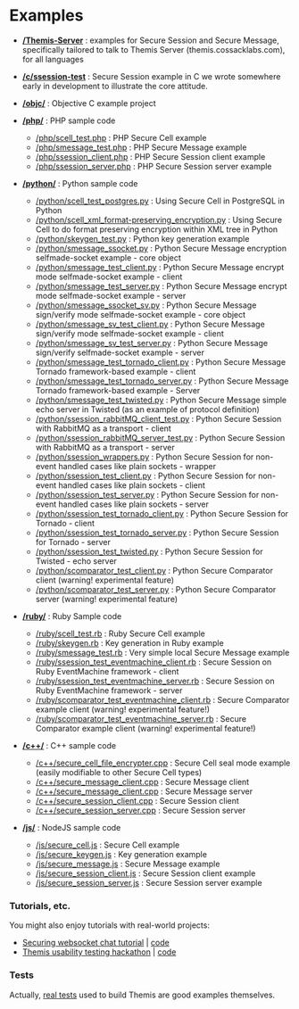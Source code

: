 # Examples

- **[/Themis-Server](https://github.com/cossacklabs/themis/tree/master/docs/examples/Themis-server)** : examples for Secure Session and Secure Message, specifically tailored to talk to Themis Server (themis.cossacklabs.com), for all languages

- **[/c/ssession-test](https://github.com/cossacklabs/themis/tree/master/docs/examples/c/ssession_test)** : Secure Session example in C we wrote somewhere early in development to illustrate the core attitude.

- **[/objc/](https://github.com/cossacklabs/themis/tree/master/docs/examples/objc)** : Objective C example project

- **[/php/](https://github.com/cossacklabs/themis/tree/master/docs/examples/php)** : PHP sample code 
  - [/php/scell_test.php](https://github.com/cossacklabs/themis/blob/master/docs/examples/php/scell_test.php) : PHP Secure Cell example
  - [/php/smessage_test.php](https://github.com/cossacklabs/themis/blob/master/docs/examples/php/smessage_test.php) : PHP Secure Message example
  - [/php/ssession_client.php](https://github.com/cossacklabs/themis/blob/master/docs/examples/php/ssession_client.php) : PHP  Secure Session client example
  - [/php/ssession_server.php](https://github.com/cossacklabs/themis/blob/master/docs/examples/php/ssession_server.php) : PHP  Secure Session server example

- **[/python/](https://github.com/cossacklabs/themis/tree/master/docs/examples/python)** : Python sample code
  - [/python/scell_test_postgres.py](https://github.com/cossacklabs/themis/blob/master/docs/examples/python/scell_test_postgres.py) : Using Secure Cell in PostgreSQL in Python
  - [/python/scell_xml_format-preserving_encryption.py](https://github.com/cossacklabs/themis/blob/master/docs/examples/python/scell_xml_format-preserving_encryption.py) : Using Secure Cell to do format preserving encryption within XML tree in Python
  - [/python/skeygen_test.py](https://github.com/cossacklabs/themis/blob/master/docs/examples/python/skeygen_test.py) : Python key generation example
  - [/python/smessage_ssocket.py](https://github.com/cossacklabs/themis/blob/master/docs/examples/python/smessage_ssocket.py) : Python Secure Message encryption selfmade-socket example - core object
  - [/python/smessage_test_client.py](https://github.com/cossacklabs/themis/blob/master/docs/examples/python/smessage_test_client.py) : Python Secure Message encrypt mode selfmade-socket example - client
  - [/python/smessage_test_server.py](https://github.com/cossacklabs/themis/blob/master/docs/examples/python/smessage_test_server.py) : Python Secure Message encrypt mode selfmade-socket example - server
  - [/python/smessage_ssocket_sv.py](https://github.com/cossacklabs/themis/blob/master/docs/examples/python/smessage_ssocket_sv.py) : Python Secure Message sign/verify mode selfmade-socket example - core object 
  - [/python/smessage_sv_test_client.py](https://github.com/cossacklabs/themis/blob/master/docs/examples/python/smessage_sv_test_client.py) : Python Secure Message sign/verify mode selfmade-socket example - client
  - [/python/smessage_sv_test_server.py](https://github.com/cossacklabs/themis/blob/master/docs/examples/python/smessage_sv_test_server.py) : Python Secure Message sign/verify selfmade-socket example - server
  - [/python/smessage_test_tornado_client.py](https://github.com/cossacklabs/themis/blob/master/docs/examples/python/smessage_test_tornado_client.py) : Python Secure Message Tornado framework-based example - client
  - [/python/smessage_test_tornado_server.py](https://github.com/cossacklabs/themis/blob/master/docs/examples/python/smessage_test_tornado_server.py) : Python Secure Message Tornado framework-based example - Server
  - [/python/smessage_test_twisted.py](https://github.com/cossacklabs/themis/blob/master/docs/examples/python/smessage_test_twisted.py) : Python Secure Message simple echo server in Twisted (as an example of protocol definition)
  - [/python/ssession_rabbitMQ_client_test.py](https://github.com/cossacklabs/themis/blob/master/docs/examples/python/ssession_rabbitMQ_client_test.py) : Python Secure Session with RabbitMQ as a transport - client
  - [/python/ssession_rabbitMQ_server_test.py](https://github.com/cossacklabs/themis/blob/master/docs/examples/python/ssession_rabbitMQ_server_test.py) : Python Secure Session with RabbitMQ as a transport - server
  - [/python/ssession_wrappers.py](https://github.com/cossacklabs/themis/blob/master/docs/examples/python/ssession_wrappers.py) : Python Secure Session for non-event handled cases like plain sockets - wrapper
  - [/python/ssession_test_client.py](https://github.com/cossacklabs/themis/blob/master/docs/examples/python/ssession_test_client.py) : Python Secure Session for non-event handled cases like plain sockets - client
  - [/python/ssession_test_server.py](https://github.com/cossacklabs/themis/blob/master/docs/examples/python/ssession_test_server.py) : Python Secure Session for non-event handled cases like plain sockets - server
  - [/python/ssession_test_tornado_client.py](https://github.com/cossacklabs/themis/blob/master/docs/examples/python/ssession_test_tornado_client.py) : Python Secure Session for Tornado - client
  - [/python/ssession_test_tornado_server.py](https://github.com/cossacklabs/themis/blob/master/docs/examples/python/ssession_test_tornado_server.py) : Python Secure Session for Tornado - server
  - [/python/ssession_test_twisted.py](https://github.com/cossacklabs/themis/blob/master/docs/examples/python/ssession_test_twisted.py) : Python Secure Session for Twisted - echo server
  - [/python/scomparator_test_client.py](https://github.com/cossacklabs/themis/blob/master/docs/examples/python/scomparator_test_client.py) : Python Secure Comparator client (warning! experimental feature)
  - [/python/scomparator_test_server.py](https://github.com/cossacklabs/themis/blob/master/docs/examples/python/scomparator_test_server.py) : Python Secure Comparator server (warning! experimental feature)

- **[/ruby/](https://github.com/cossacklabs/themis/blob/master/docs/examples/ruby/)** : Ruby Sample code
  - [/ruby/scell_test.rb](https://github.com/cossacklabs/themis/blob/master/docs/examples/ruby/scell_test.rb) : Ruby Secure Cell example
  - [/ruby/skeygen.rb](https://github.com/cossacklabs/themis/blob/master/docs/examples/ruby/skeygen.rb) : Key generation in Ruby example
  - [/ruby/smessage_test.rb](https://github.com/cossacklabs/themis/blob/master/docs/examples/ruby/smessage_test.rb) : Very simple local Secure Message example
  - [/ruby/ssession_test_eventmachine_client.rb](https://github.com/cossacklabs/themis/blob/master/docs/examples/ruby/ssession_test_eventmachine_client.rb) : Secure Session on Ruby EventMachine framework - client
  - [/ruby/ssession_test_eventmachine_server.rb](https://github.com/cossacklabs/themis/blob/master/docs/examples/ruby/ssession_test_eventmachine_server.rb) : Secure Session on Ruby EventMachine framework - server
  - [/ruby/scomparator_test_eventmachine_client.rb](https://github.com/cossacklabs/themis/blob/master/docs/examples/ruby/scomparator_test_eventmachine_client.rb) : Secure Comparator example client (warning! experimental feature!)
  - [/ruby/scomparator_test_eventmachine_server.rb](https://github.com/cossacklabs/themis/blob/master/docs/examples/ruby/scomparator_test_eventmachine_server.rb) : Secure Comparator example client (warning! experimental feature!)

- **[/c++/](https://github.com/cossacklabs/themis/tree/master/docs/examples/c%2B%2B)** : C++ sample code
  - [/c++/secure_cell_file_encrypter.cpp](https://github.com/cossacklabs/themis/blob/master/docs/examples/c%2B%2B/secure_cell_file_encrypter.cpp) : Secure Cell seal mode example (easily modifiable to other Secure Cell types)
  - [/c++/secure_message_client.cpp](https://github.com/cossacklabs/themis/blob/master/docs/examples/c%2B%2B/secure_message_client.cpp) : Secure Message client
  - [/c++/secure_message_client.cpp](https://github.com/cossacklabs/themis/blob/master/docs/examples/c%2B%2B/secure_message_server.cpp) : Secure Message server
  - [/c++/secure_session_client.cpp](https://github.com/cossacklabs/themis/blob/master/docs/examples/c%2B%2B/secure_session_client.cpp) : Secure Session client
  - [/c++/secure_session_server.cpp](https://github.com/cossacklabs/themis/blob/master/docs/examples/c%2B%2B/secure_session_server.cpp) : Secure Session server

- **[/js/]()** : NodeJS sample code
  - [/js/secure_cell.js](https://github.com/cossacklabs/themis/blob/master/docs/examples/js/secure_cell.js) : Secure Cell example
  - [/js/secure_keygen.js](https://github.com/cossacklabs/themis/blob/master/docs/examples/js/secure_keygen.js) : Key generation example
  - [/js/secure_message.js](https://github.com/cossacklabs/themis/blob/master/docs/examples/js/secure_message.js) : Secure Message example
  - [/js/secure_session_client.js](https://github.com/cossacklabs/themis/blob/master/docs/examples/js/secure_session_client.js) : Secure Session client example
  - [/js/secure_session_server.js](https://github.com/cossacklabs/themis/blob/master/docs/examples/js/secure_session_server.js) : Secure Session server example

### Tutorials, etc. 

You might also enjoy tutorials with real-world projects: 

- [Securing websocket chat tutorial](https://cossacklabs.com/building-secure-chat) | [code](https://github.com/cossacklabs/mobile-websocket-example)
- [Themis usability testing hackathon](https://cossacklabs.com/02-usability-testing.html) | [code](https://github.com/cossacklabs/themis-ux-testing) 

### Tests

Actually, [real tests](https://github.com/cossacklabs/themis/tree/master/tests) used to build Themis are good examples themselves.
